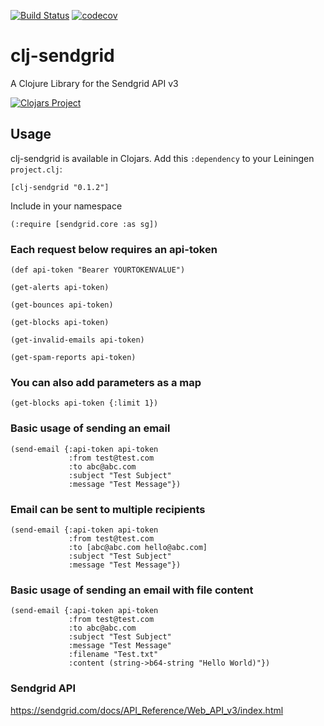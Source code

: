 [![Build Status](https://travis-ci.org/anthontaylor/clj-sendgrid.svg?branch=master)](https://travis-ci.org/anthontaylor/clj-sendgrid)
[![codecov](https://codecov.io/gh/anthontaylor/clj-sendgrid/branch/master/graph/badge.svg)](https://codecov.io/gh/anthontaylor/clj-sendgrid)

# clj-sendgrid
A Clojure Library for the  Sendgrid API v3

[![Clojars Project](http://clojars.org/clj-sendgrid/latest-version.svg)](https://clojars.org/clj-sendgrid)

## Usage
clj-sendgrid is available in Clojars. Add this ```:dependency``` to your Leiningen ```project.clj```:

```
[clj-sendgrid "0.1.2"]
```

Include in your namespace

```
(:require [sendgrid.core :as sg])
```

### Each request below requires an api-token
```
(def api-token "Bearer YOURTOKENVALUE")
```

```
(get-alerts api-token)

(get-bounces api-token)

(get-blocks api-token)

(get-invalid-emails api-token)

(get-spam-reports api-token)
```

### You can also add parameters as a map

```
(get-blocks api-token {:limit 1})
```

### Basic usage of sending an email
```
(send-email {:api-token api-token
             :from test@test.com
             :to abc@abc.com
             :subject "Test Subject"
             :message "Test Message"})
```
### Email can be sent to multiple recipients
```
(send-email {:api-token api-token
             :from test@test.com
             :to [abc@abc.com hello@abc.com]
             :subject "Test Subject"
             :message "Test Message"})
```

### Basic usage of sending an email with file content

```
(send-email {:api-token api-token
             :from test@test.com
             :to abc@abc.com
             :subject "Test Subject"
             :message "Test Message"
             :filename "Test.txt"
             :content (string->b64-string "Hello World)"})
```
### Sendgrid API
https://sendgrid.com/docs/API_Reference/Web_API_v3/index.html
